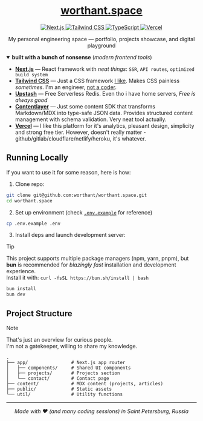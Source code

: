 <div align="center">
  <a href="https://worthant.space">
    <h1 align="center">worthant.space</h1>
  </a>
  
  <p align="center">
    <a href="https://nextjs.org" target="_blank">
      <img src="https://img.shields.io/badge/Next.js-black?style=for-the-badge&logo=next.js" alt="Next.js" />
    </a>
    <a href="https://tailwindcss.com" target="_blank">
      <img src="https://img.shields.io/badge/Tailwind_CSS-38B2AC?style=for-the-badge&logo=tailwind-css&logoColor=white" alt="Tailwind CSS" />
    </a>
    <a href="https://www.typescriptlang.org" target="_blank">
      <img src="https://img.shields.io/badge/TypeScript-007ACC?style=for-the-badge&logo=typescript&logoColor=white" alt="TypeScript" />
    </a>
    <a href="https://vercel.com" target="_blank">
      <img src="https://img.shields.io/badge/Vercel-000000?style=for-the-badge&logo=vercel&logoColor=white" alt="Vercel" />
    </a>
  </p>
  
  <p align="center">
    My personal engineering space — portfolio, projects showcase, and digital playground
  </p>
  
</div>

<details open>
    <summary><b>built with a bunch of nonsense</b> (<i>modern frontend tools</i>)</summary>

- **[Next.js](https://nextjs.org/)** — React framework with _neat things_:
  `SSR`, `API routes`, `optimized build system`
- **[Tailwind CSS](https://tailwindcss.com/)** — Just a CSS framework <ins>I
  like</ins>. Makes CSS painless _sometimes_. I'm an engineer, <ins>not a
  coder</ins>.
- **[Upstash](https://upstash.com)** — Free Serverless Redis. Even tho i have
  home servers, _Free is always good_
- **[Contentlayer](https://www.contentlayer.dev/)** — Just some content SDK that
  transforms Markdown/MDX into type-safe JSON data. Provides structured content
  management with schema validation. Very neat tool actually.
- **[Vercel](https://vercel.com/)** — I like this platform for it's analytics,
  pleasant design, simplicity and strong free tier. However, doesn't really
  matter - github/gitlab/cloudflare/netlify/heroku, it's whatever.

</details>

## Running Locally

If you want to use it for some reason, here is how:

1. Clone repo:

```bash
git clone git@github.com:worthant/worthant.space.git
cd worthant.space
```

2. Set up environment (check
   [`.env.example`](https://github.com/worthant/worthant.space/blob/main/.env.example)
   for reference)

```bash
cp .env.example .env
```

3. Install deps and launch development server:

> [!TIP]  
> This project supports multiple package managers (npm, yarn, pnpm), but **bun**
> is recommended for _blazingly fast_ installation and development experience.  
> Install it with: `curl -fsSL https://bun.sh/install | bash`

```bash
bun install
bun dev
```

## Project Structure

> [!NOTE]  
> That's just an overview for curious people.  
> I'm not a gatekeeper, willing to share my knowledge.

```
.
├── app/                # Next.js app router
│   ├── components/     # Shared UI components
│   ├── projects/       # Projects section
│   └── contact/        # Contact page
├── content/            # MDX content (projects, articles)
├── public/             # Static assets
└── util/               # Utility functions
```

---

<p align="center">
    <i>Made with ❤️ (and many coding sessions) in Saint Petersburg, Russia</i>
</p>
